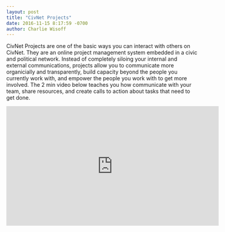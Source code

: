 ```yaml
---
layout: post
title: "CivNet Projects"
date: 2016-11-15 8:17:59 -0700
author: Charlie Wisoff
---
```


<p>CivNet Projects are one of the basic ways you can interact with others on CivNet. They are an online project management system embedded in a civic and political network. Instead of completely siloing your internal and external communications, projects allow you to communicate more organicially and transparently, build capacity beyond the people you currently work with, and empower the people you work with to get more involved. The 2 min video below teaches you how communicate with your team, share resources, and create calls to action about tasks that need to get done.</p>

<iframe src="https://www.facebook.com/plugins/video.php?href=https%3A%2F%2Fwww.facebook.com%2FCivNetCo%2Fvideos%2F1621771847837748%2F&show_text=0&width=560" width="560" height="315" style="border:none;overflow:hidden" scrolling="no" frameborder="0" allowTransparency="true" allowFullScreen="true"></iframe>